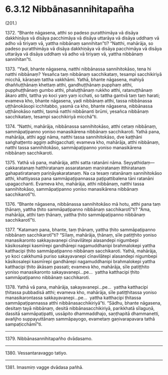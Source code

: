 # 6.3.12 Nibbānasannihitapañha

(201.)

1372\. “Bhante nāgasena, atthi so padeso puratthimāya vā disāya dakkhiṇāya vā disāya pacchimāya vā disāya uttarāya vā disāya uddhaṃ vā adho vā tiriyaṃ vā, yattha nibbānaṃ sannihitan”ti? “Natthi, mahārāja, so padeso puratthimāya vā disāya dakkhiṇāya vā disāya pacchimāya vā disāya uttarāya vā disāya uddhaṃ vā adho vā tiriyaṃ vā, yattha nibbānaṃ sannihitan”ti.

1373\. “Yadi, bhante nāgasena, natthi nibbānassa sannihitokāso, tena hi natthi nibbānaṃ? Yesañca taṃ nibbānaṃ sacchikataṃ, tesampi sacchikiriyā micchā, kāraṇaṃ tattha vakkhāmi. Yathā, bhante nāgasena, mahiyā dhaññuṭṭhānaṃ khettaṃ atthi, gandhuṭṭhānaṃ pupphaṃ atthi, pupphuṭṭhānaṃ gumbo atthi, phaluṭṭhānaṃ rukkho atthi, ratanuṭṭhānaṃ ākaro atthi, tattha yo koci yaṃ yaṃ icchati, so tattha gantvā taṃ taṃ harati; evameva kho, bhante nāgasena, yadi nibbānaṃ atthi, tassa nibbānassa uṭṭhānokāsopi icchitabbo, yasmā ca kho, bhante nāgasena, nibbānassa uṭṭhānokāso natthi, tasmā natthi nibbānanti brūmi, yesañca nibbānaṃ sacchikataṃ, tesampi sacchikiriyā micchā”ti.

1374\. “Natthi, mahārāja, nibbānassa sannihitokāso, atthi cetaṃ nibbānaṃ, sammāpaṭipanno yoniso manasikārena nibbānaṃ sacchikaroti. Yathā pana, mahārāja, atthi aggi nāma, natthi tassa sannihitokāso, dve kaṭṭhāni saṅghaṭṭento aggiṃ adhigacchati; evameva kho, mahārāja, atthi nibbānaṃ, natthi tassa sannihitokāso, sammāpaṭipanno yoniso manasikārena nibbānaṃ sacchikaroti.

1375\. Yathā vā pana, mahārāja, atthi satta ratanāni nāma. Seyyathidaṃ—  cakkaratanaṃ hatthiratanaṃ assaratanaṃ maṇiratanaṃ itthiratanaṃ gahapatiratanaṃ pariṇāyakaratanaṃ. Na ca tesaṃ ratanānaṃ sannihitokāso atthi, khattiyassa pana sammāpaṭipannassa paṭipattibalena tāni ratanāni upagacchanti. Evameva kho, mahārāja, atthi nibbānaṃ, natthi tassa sannihitokāso, sammāpaṭipanno yoniso manasikārena nibbānaṃ sacchikarotī”ti.

1376\. “Bhante nāgasena, nibbānassa sannihitokāso mā hotu, atthi pana taṃ ṭhānaṃ, yattha ṭhito sammāpaṭipanno nibbānaṃ sacchikarotī”ti? “Āma, mahārāja, atthi taṃ ṭhānaṃ, yattha ṭhito sammāpaṭipanno nibbānaṃ sacchikarotī”ti.

1377\. “Katamaṃ pana, bhante, taṃ ṭhānaṃ, yattha ṭhito sammāpaṭipanno nibbānaṃ sacchikarotī”ti? “Sīlaṃ, mahārāja, ṭhānaṃ, sīle patiṭṭhito yoniso manasikaronto sakkayavanepi cīnavilātepi alasandepi nigumbepi kāsikosalepi kasmīrepi gandhārepi nagamuddhanipi brahmalokepi yattha katthacipi ṭhito sammāpaṭipanno nibbānaṃ sacchikaroti. Yathā, mahārāja, yo koci cakkhumā puriso sakayavanepi cīnavilātepi alasandepi nigumbepi kāsikosalepi kasmīrepi gandhārepi nagamuddhanipi brahmalokepi yattha katthacipi ṭhito ākāsaṃ passati; evameva kho, mahārāja, sīle patiṭṭhito yoniso manasikaronto sakayavanepi…pe…  yattha katthacipi ṭhito sammāpaṭipanno nibbānaṃ sacchikaroti.

1378\. Yathā vā pana, mahārāja, sakayavanepi…pe…  yattha katthacipi ṭhitassa pubbadisā atthi; evameva kho, mahārāja, sīle patiṭṭhitassa yoniso manasikarontassa sakkayavanepi…pe…  yattha katthacipi ṭhitassa sammāpaṭipannassa atthi nibbānasacchikiriyā”ti. “Sādhu, bhante nāgasena, desitaṃ tayā nibbānaṃ, desitā nibbānasacchikiriyā, parikkhatā sīlaguṇā, dassitā sammāpaṭipatti, ussāpito dhammaddhajo, saṇṭhapitā dhammanetti, avañjho suppayuttānaṃ sammāpayogo, evametaṃ gaṇivarapavara tathā sampaṭicchāmī”ti.

---

1379\. Nibbānasannihitapañho dvādasamo.

---

1380\. Vessantaravaggo tatiyo.

---

1381\. Imasmiṃ vagge dvādasa pañhā.
